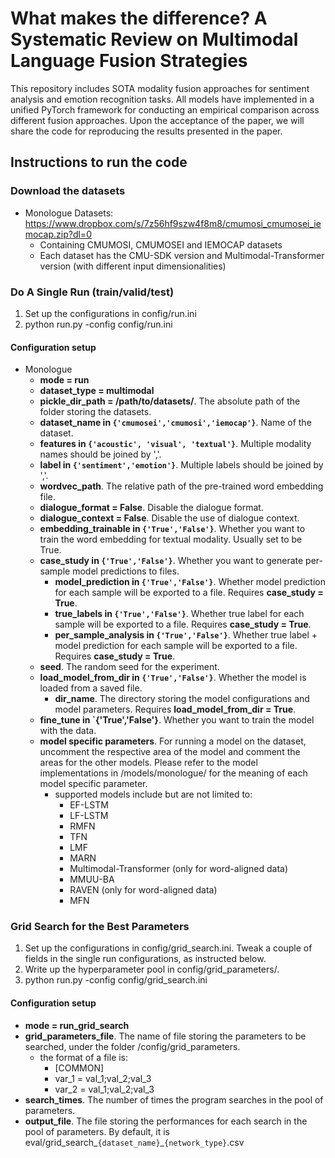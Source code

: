 
# What makes the difference? A Systematic Review on Multimodal Language Fusion Strategies

This repository includes SOTA modality fusion approaches for sentiment analysis and emotion recognition tasks.
All models have implemented in a unified PyTorch framework for conducting an empirical comparison across different fusion approaches.
Upon the acceptance of the paper, we will share the code for reproducing the results presented in the paper.

## Instructions to run the code

### Download the datasets

+ Monologue Datasets: https://www.dropbox.com/s/7z56hf9szw4f8m8/cmumosi_cmumosei_iemocap.zip?dl=0
  + Containing CMUMOSI, CMUMOSEI and IEMOCAP datasets
  + Each dataset has the CMU-SDK version and Multimodal-Transformer version (with different input dimensionalities)

### Do A Single Run (train/valid/test) 

1. Set up the configurations in config/run.ini
2. python run.py -config config/run.ini

#### Configuration setup
+ Monologue
  + **mode = run**
  + **dataset_type = multimodal**
  + **pickle_dir_path = /path/to/datasets/**. The absolute path of the folder storing the datasets.
  + **dataset_name in `{'cmumosei','cmumosi','iemocap'}`**. Name of the dataset.
  + **features in `{'acoustic', 'visual', 'textual'}`**. Multiple modality names should be joined by ','. 
  + **label in `{'sentiment','emotion'}`**. Multiple labels should be joined by ','. 
  + **wordvec_path**. The relative path of the pre-trained word embedding file.
  + **dialogue_format = False**. Disable the dialogue format.
  + **dialogue_context = False**. Disable the use of dialogue context.
  + **embedding_trainable in `{'True','False'}`**. Whether you want to train the word embedding for textual modality. Usually set to be True.
  + **case_study in `{'True','False'}`**. Whether you want to generate per-sample model predictions to files.
    + **model_prediction in `{'True','False'}`**. Whether model prediction for each sample will be exported to a file. Requires **case_study = True**.
    + **true_labels in `{'True','False'}`**. Whether true label for each sample will be exported to a file. Requires **case_study = True**.
    + **per_sample_analysis in `{'True','False'}`**. Whether true label + model prediction for each sample will be exported to a file. Requires **case_study = True**.
  + **seed**. The random seed for the experiment.
  + **load_model_from_dir in `{'True','False'}`**. Whether the model is loaded from a saved file.
    + **dir_name**. The directory storing the model configurations and model parameters. Requires **load_model_from_dir = True**.
  + **fine_tune in `{'True','False'}**. Whether you want to train the model with the data. 
  + **model specific parameters**. For running a model on the dataset, uncomment the respective area of the model and comment the areas for the other models. Please refer to the model implementations in /models/monologue/ for the meaning of each model specific parameter.
    + supported models include but are not limited to:
      + EF-LSTM
      + LF-LSTM
      + RMFN
      + TFN
      + LMF
      + MARN
      + Multimodal-Transformer (only for word-aligned data)
      + MMUU-BA
      + RAVEN (only for word-aligned data)
      + MFN

  
### Grid Search for the Best Parameters
1. Set up the configurations in config/grid_search.ini. Tweak a couple of fields in the single run configurations, as instructed below.
2. Write up the hyperparameter pool in config/grid_parameters/.
3. python run.py -config config/grid_search.ini

#### Configuration setup
+ **mode = run_grid_search**
+ **grid_parameters_file**. The name of file storing the parameters to be searched, under the folder /config/grid_parameters. 
  + the format of a file is:
    + [COMMON]
    + var_1 = val_1;val_2;val_3
    + var_2 = val_1;val_2;val_3
+ **search_times**. The number of times the program searches in the pool of parameters.
+ **output_file**.  The file storing the performances for each search in the pool of parameters. By default, it is eval/grid_search_`{dataset_name}`_`{network_type}`.csv






